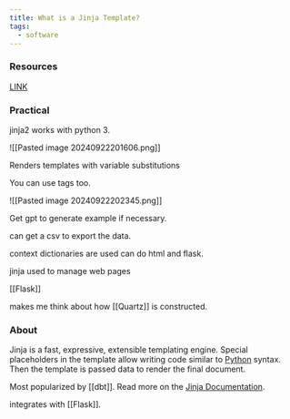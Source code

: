 ```yaml
---
title: What is a Jinja Template?
tags:
  - software
---
```

### Resources

[LINK](https://www.youtube.com/watch?v=OraYXEr0Irg)

### Practical

jinja2 works with python 3.

![[Pasted image 20240922201606.png]]

Renders templates with variable substitutions 

You can use tags too.

![[Pasted image 20240922202345.png]]

Get gpt to generate example if necessary.

can get a csv to export the data.

context dictionaries are used can do html and flask.

jinja used to manage web pages

[[Flask]]

makes me think about how [[Quartz]] is constructed.

### About

Jinja is a fast, expressive, extensible templating engine. Special placeholders in the template allow writing code similar to [Python](term/python.md) syntax. Then the template is passed data to render the final document.

Most popularized by [[dbt]].  Read more on the [Jinja Documentation](https://jinja.palletsprojects.com/).

integrates with [[Flask]].
